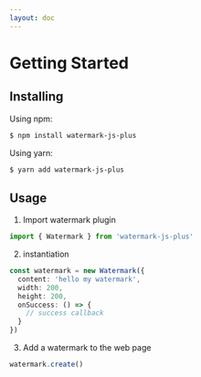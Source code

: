 ```yaml
---
layout: doc
---
```


<el-backtop></el-backtop>

# Getting Started

## Installing

Using npm:

```bash
$ npm install watermark-js-plus
```

[//]: # (Using bower:)

[//]: # ()
[//]: # (```bash)

[//]: # ($ bower install watermark-js-plus)

[//]: # (```)

Using yarn:

```bash
$ yarn add watermark-js-plus
```

[//]: # ()
[//]: # (Using jsDelivr CDN:)

[//]: # ()
[//]: # (```html)

[//]: # (<script src="https://cdn.jsdelivr.net/npm/axios/dist/axios.min.js"></script>)

[//]: # (```)

[//]: # ()
[//]: # (Using unpkg CDN:)

[//]: # ()
[//]: # (```html)

[//]: # (<script src="https://unpkg.com/axios/dist/axios.min.js"></script>)

[//]: # (```)

## Usage

1. Import watermark plugin
```ts
import { Watermark } from 'watermark-js-plus'
```
2. instantiation
```ts
const watermark = new Watermark({
  content: 'hello my watermark',
  width: 200,
  height: 200,
  onSuccess: () => {
    // success callback
  }
})
```
3. Add a watermark to the web page
```ts
watermark.create()
```
